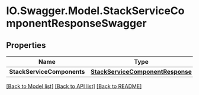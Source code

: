 # IO.Swagger.Model.StackServiceComponentResponseSwagger
## Properties

Name | Type | Description | Notes
------------ | ------------- | ------------- | -------------
**StackServiceComponents** | [**StackServiceComponentResponse**](StackServiceComponentResponse.md) |  | [optional] 

[[Back to Model list]](../README.md#documentation-for-models) [[Back to API list]](../README.md#documentation-for-api-endpoints) [[Back to README]](../README.md)

